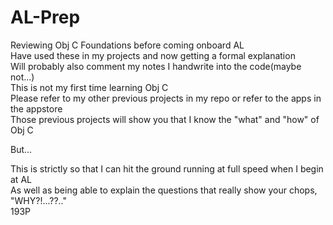 # AL-Prep
  
Reviewing Obj C Foundations before coming onboard AL  
Have used these in my projects and now getting a formal explanation  
Will probably also comment my notes I handwrite into the code(maybe not...)  
This is not my first time learning Obj C  
Please refer to my other previous projects in my repo or refer to the apps in the appstore  
Those previous projects will show you that I know the "what" and "how" of Obj C  
  
But...  
  
This is strictly so that I can hit the ground running at full speed when I begin at AL  
As well as being able to explain the questions that really show your chops, "WHY?!...??.."  
193P